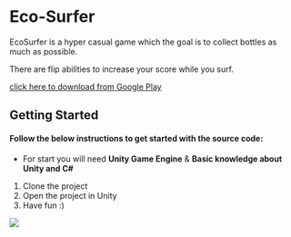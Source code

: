 # Eco-Surfer

EcoSurfer is a hyper casual game which the goal is to collect bottles as much as possible.

There are flip abilities to increase your score while you surf.

[click here to download from Google Play](https://play.google.com/store/apps/details?id=com.Gallib.EcoSurfer)

## Getting Started
#### Follow the below instructions to get started with the source code:
* For start you will need **Unity Game Engine** & **Basic knowledge about Unity and C#**
1. Clone the project
2. Open the project in Unity
3. Have fun :)

![](eco-surfer.gif)

